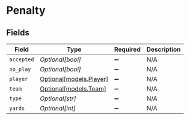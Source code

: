 # Penalty


## Fields

| Field                                          | Type                                           | Required                                       | Description                                    |
| ---------------------------------------------- | ---------------------------------------------- | ---------------------------------------------- | ---------------------------------------------- |
| `accepted`                                     | *Optional[bool]*                               | :heavy_minus_sign:                             | N/A                                            |
| `no_play`                                      | *Optional[bool]*                               | :heavy_minus_sign:                             | N/A                                            |
| `player`                                       | [Optional[models.Player]](../models/player.md) | :heavy_minus_sign:                             | N/A                                            |
| `team`                                         | [Optional[models.Team]](../models/team.md)     | :heavy_minus_sign:                             | N/A                                            |
| `type`                                         | *Optional[str]*                                | :heavy_minus_sign:                             | N/A                                            |
| `yards`                                        | *Optional[int]*                                | :heavy_minus_sign:                             | N/A                                            |